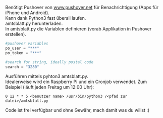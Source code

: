 Benötigt Pushover von www.pushover.net für Benachrichtigung (Apps für iPhone und Android).<br />
Kann dank Python3 fast überall laufen.<br />
amtsblatt.py herunterladen.<br />
In amtsblatt.py die Variablen definieren (vorab Applikation in Pushover erstellen).<br />
```python
#pushover variables
po_user = "***"
po_token = "***"

#search for string, ideally postal code
search = "3280"
```
Ausführen mittels pyhton3 amtsblatt.py.<br />
Idealerweise wird ein Raspberry Pi und ein Cronjob verwendet. Zum Beispiel (läuft jeden Freitag um 12:00 Uhr):<br />
```console
0 12 * * 5 <benutzer name> /usr/bin/python3 /<pfad zur datei>/amtsblatt.py
```
Code ist frei verfügbar und ohne Gewähr, mach damit was du willst :)
